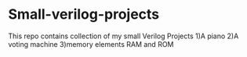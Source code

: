 # Small-verilog-projects
This repo contains collection of my small Verilog Projects
1)A piano
2)A voting machine 
3)memory elements RAM and ROM
